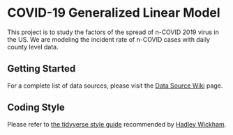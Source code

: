# COVID-19 Generalized Linear Model

This project is to study the factors of the spread of n-COVID 2019 virus in the US. We are modeling the incident rate of n-COVID cases with daily county level data.

## Getting Started

For a complete list of data sources, please visit the [Data Source Wiki](https://github.com/Monica0905/COVID2019-GLM-Model/wiki/Data-Source-Wiki) page.

## Coding Style

Please refer to [the tidyverse style guide](https://style.tidyverse.org/) recommended by [Hadley Wickham](http://hadley.nz/).